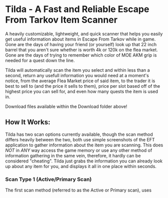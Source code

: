 # Tilda - A Fast and Reliable Escape From Tarkov Item Scanner
A heavily customizable, lightweight, and quick scanner that helps you easily get useful information about items in Escape From Tarkov while in game.
Gone are the days of having your friend (or yourself) look up that 22 inch barrel that you aren't sure whether is worth 4k or 120k on the flea market.
Gone are the days of trying to remember which color of MOE AKM grip is needed for a quest down the line.

Tilda will automatically scan the item you select and within less than a second, return any usefull information you would need at a moment's notice, from the average Flea Market price of said item, to the trader it is best to sell to (and the price it sells to them), price per slot based off of the highest price you can sell for, and even how many quests the item is used in.  

Download files available within the Download folder above!

## How It Works:
Tilda has two scan options currently available, though the scan method differs heavily between the two, both use simple screenshots of the EFT application to gather information about the item you are scanning. This does *NOT* in *ANY* way access the game memory or use any other method of information gathering in the same vein, therefore, it hardly can be considered "cheating". Tilda just grabs the information you can already look up about any item for you, and displays it all in one place within seconds.

### Scan Type 1 (Active/Primary Scan)
The first scan method (referred to as the Active or Primary scan), uses 
